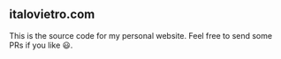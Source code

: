 ## italovietro.com

This is the source code for my personal website. Feel free to send some PRs if you like 😃.


